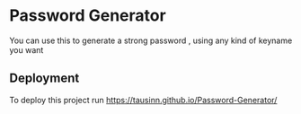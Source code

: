 
# Password Generator 

You can use this to generate a strong password , using any kind of keyname you want


## Deployment

To deploy this project run
https://tausinn.github.io/Password-Generator/
